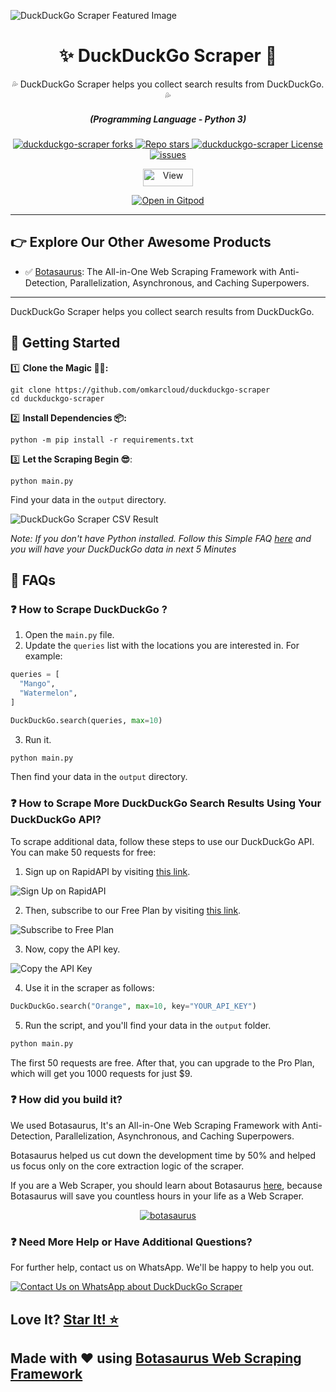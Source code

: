 ![DuckDuckGo Scraper Featured Image](https://raw.githubusercontent.com/omkarcloud/duckduckgo-scraper/master/images/duckduckgo-scraper-featured-image.png)

<div align="center" style="margin-top: 0;">
  <h1>✨ DuckDuckGo Scraper 🚀</h1>
  <p>💦 DuckDuckGo Scraper helps you collect search results from DuckDuckGo. 💦</p>
</div>
<em>
  <h5 align="center">(Programming Language - Python 3)</h5>
</em>
<p align="center">
  <a href="#">
    <img alt="duckduckgo-scraper forks" src="https://img.shields.io/github/forks/omkarcloud/duckduckgo-scraper?style=for-the-badge" />
  </a>
  <a href="#">
    <img alt="Repo stars" src="https://img.shields.io/github/stars/omkarcloud/duckduckgo-scraper?style=for-the-badge&color=yellow" />
  </a>
  <a href="#">
    <img alt="duckduckgo-scraper License" src="https://img.shields.io/github/license/omkarcloud/duckduckgo-scraper?color=orange&style=for-the-badge" />
  </a>
  <a href="https://github.com/omkarcloud/duckduckgo-scraper/issues">
    <img alt="issues" src="https://img.shields.io/github/issues/omkarcloud/duckduckgo-scraper?color=purple&style=for-the-badge" />
  </a>
</p>
<p align="center">
  <img src="https://views.whatilearened.today/views/github/omkarcloud/duckduckgo-scraper.svg" width="80px" height="28px" alt="View" />
</p>

<p align="center">
  <a href="https://gitpod.io/#https://github.com/omkarcloud/duckduckgo-scraper">
    <img alt="Open in Gitpod" src="https://gitpod.io/button/open-in-gitpod.svg" />
  </a>
</p>
  
---

## 👉 Explore Our Other Awesome Products

- ✅ [Botasaurus](https://github.com/omkarcloud/botasaurus): The All-in-One Web Scraping Framework with Anti-Detection, Parallelization, Asynchronous, and Caching Superpowers.

---

DuckDuckGo Scraper helps you collect search results from DuckDuckGo.

## 🚀 Getting Started

1️⃣ **Clone the Magic 🧙‍♀:**
```shell
git clone https://github.com/omkarcloud/duckduckgo-scraper
cd duckduckgo-scraper
```
2️⃣ **Install Dependencies 📦:**
```shell
python -m pip install -r requirements.txt
```
3️⃣ **Let the Scraping Begin 😎**:
```shell
python main.py
```

Find your data in the `output` directory.

![DuckDuckGo Scraper CSV Result](https://raw.githubusercontent.com/omkarcloud/duckduckgo-scraper/master/images/duckduckgo-scraper-csv-result.png)

*Note: If you don't have Python installed. Follow this Simple FAQ [here](https://github.com/omkarcloud/duckduckgo-scraper/blob/master/advanced.md#-i-dont-have-python-installed-how-can-i-run-the-scraper) and you will have your DuckDuckGo data in next 5 Minutes*

## 🤔 FAQs

### ❓ How to Scrape DuckDuckGo ?

1. Open the `main.py` file.
2. Update the `queries` list with the locations you are interested in. For example:

```python
queries = [
  "Mango",
  "Watermelon",
]

DuckDuckGo.search(queries, max=10)
```

3. Run it.

```bash
python main.py
```

Then find your data in the `output` directory.


### ❓ How to Scrape More DuckDuckGo Search Results Using Your DuckDuckGo API?

To scrape additional data, follow these steps to use our DuckDuckGo API. You can make 50 requests for free:

1. Sign up on RapidAPI by visiting [this link](https://rapidapi.com/auth/sign-up).

![Sign Up on RapidAPI](https://raw.githubusercontent.com/omkarcloud/assets/master/images/sign-up.png)

2. Then, subscribe to our Free Plan by visiting [this link](https://rapidapi.com/Chetan11dev/api/duckduckgo-scraper/pricing).

![Subscribe to Free Plan](https://raw.githubusercontent.com/omkarcloud/assets/master/images/free-subscription.png)

3. Now, copy the API key.

![Copy the API Key](https://raw.githubusercontent.com/omkarcloud/assets/master/images/api-key.png) 

4. Use it in the scraper as follows:
```python
DuckDuckGo.search("Orange", max=10, key="YOUR_API_KEY")
```

5. Run the script, and you'll find your data in the `output` folder.
```bash
python main.py
```   

The first 50 requests are free. After that, you can upgrade to the Pro Plan, which will get you 1000 requests for just $9.


### ❓ How did you build it?

We used Botasaurus, It's an All-in-One Web Scraping Framework with Anti-Detection, Parallelization, Asynchronous, and Caching Superpowers.

Botasaurus helped us cut down the development time by 50% and helped us focus only on the core extraction logic of the scraper.

If you are a Web Scraper, you should learn about Botasaurus [here](https://github.com/omkarcloud/botasaurus), because Botasaurus will save you countless hours in your life as a Web Scraper.

<p align="center">
  <a href="https://github.com/omkarcloud/botasaurus">
  <img src="https://raw.githubusercontent.com/omkarcloud/assets/master/images/mascot.png" alt="botasaurus" />
</a>
</p>


### ❓ Need More Help or Have Additional Questions?

For further help, contact us on WhatsApp. We'll be happy to help you out.

[![Contact Us on WhatsApp about DuckDuckGo Scraper](https://raw.githubusercontent.com/omkarcloud/assets/master/images/whatsapp-us.png)](https://api.whatsapp.com/send?phone=918295042963&text=Hi,%20I%20would%20like%20to%20learn%20more%20about%20your%20products.)

## Love It? [Star It! ⭐](https://github.com/omkarcloud/duckduckgo-scraper/stargazers)

## Made with ❤️ using [Botasaurus Web Scraping Framework](https://github.com/omkarcloud/botasaurus)